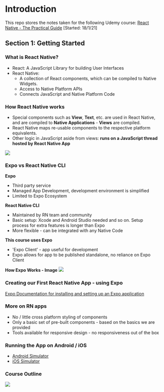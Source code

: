 # Introduction

This repo stores the notes taken for the following Udemy course: [React Native - The Practical Guide](https://www.udemy.com/course/react-native-the-practical-guide) [Started: 18/1/21]

## Section 1: Getting Started

### What is React Native?

- React: A JavaScript Library for building User Interfaces
- React Native:
  - A collection of React components, which can be compiled to Native Widgets.
  - Access to Native Platform APIs
  - Connects JavaScript and Native Platform Code

### How React Native works

- Special components such as **View**, **Text**, etc. are used in React Native, and are compiled to **Native Applications** - **Views** are compiled.
- React Native maps re-usable components to the respective platform equivalents.
- Other logic in JavaScript aside from views: **runs on a JavaScript thread hosted by React Native App**

![](https://snipboard.io/7jdGlC.jpg)

### Expo vs React Native CLI

**Expo**

- Third party service 
- Managed App Development, development environment is simplified
- Limited to Expo Ecosystem

**React Native CLI**

- Maintained by RN team and community
- Basic setup: Xcode and Android Studio needed and so on. Setup process for extra features is longer than Expo
- More flexible - can be integrated with any Native Code

**This course uses Expo**

- 'Expo Client' - app useful for development
- Expo allows for app to be published standalone, no reliance on Expo Client

**How Expo Works - Image**
![](https://snipboard.io/Jjapof.jpg)

### Creating our First React Native App - using Expo

[Expo Documentation for installing and setting up an Expo application](https://docs.expo.io/get-started/installation/)

### More on RN apps 

- No / little cross platform styling of components
- Only a basic set of pre-built components - based on the basics we are provided
- Tools available for responsive design - no responsiveness out of the box

### Running the App on Android / iOS

- [Android Simulator](https://docs.expo.io/workflow/android-studio-emulator/)
- [iOS Simulator](https://docs.expo.io/workflow/ios-simulator/)

### Course Outline 

![](https://snipboard.io/HwR4uQ.jpg)